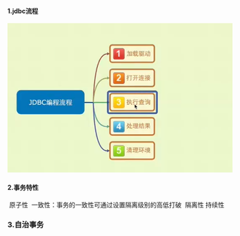 #### 1.jdbc流程

![1544836089633](assets/1544836089633.png)

#### 2.事务特性

​	原子性
​	一致性：事务的一致性可通过设置隔离级别的高低打破
​	隔离性
​	持续性

### 3.自治事务

​	